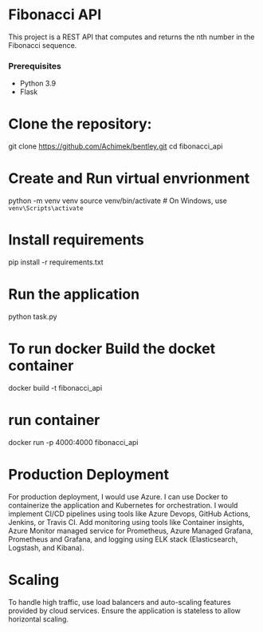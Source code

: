 # Fibonacci API

This project is a REST API that computes and returns the nth number in the Fibonacci sequence.


### Prerequisites

- Python 3.9
- Flask

# Clone the repository:


git clone https://github.com/Achimek/bentley.git
cd fibonacci_api

# Create and Run virtual envrionment 
python -m venv venv
source venv/bin/activate  # On Windows, use `venv\Scripts\activate`

# Install requirements
pip install -r requirements.txt

# Run the application
python task.py


# To run docker Build the docket container
docker build -t fibonacci_api

# run container

docker run -p 4000:4000 fibonacci_api

# Production Deployment
For production deployment, I would use Azure. I can use Docker to containerize the application and Kubernetes for orchestration. I would implement CI/CD pipelines using tools like Azure Devops, GitHub Actions, Jenkins, or Travis CI. Add monitoring using tools like Container insights, Azure Monitor managed service for Prometheus, Azure Managed Grafana, Prometheus and Grafana, and logging using ELK stack (Elasticsearch, Logstash, and Kibana).

# Scaling
To handle high traffic, use load balancers and auto-scaling features provided by cloud services. Ensure the application is stateless to allow horizontal scaling.

